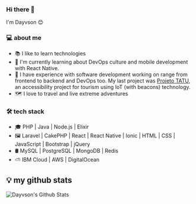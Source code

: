 ### Hi there 👋

I'm Dayvson 😊

<h3> 💻 about me </h3>

- 📚 I like to learn technologies
- 📖 I'm currently learning about DevOps culture and mobile development with React Native.  
- 💼 I have experience with software development working on range from frontend to backend and DevOps too. My last project was [Projeto TATU](https://projetotatu.com.br), an accessibility project for tourism using IoT (with beacons) technology.
- 🗺 I love to travel and live extreme adventures 

<h3> 🛠 tech stack</h3>

- 🎓 PHP | Java | Node.js | Elixir
- 🖼 Laravel | CakePHP | React | React Native | Ionic | HTML | CSS | JavaScript | Bootstrap | jQuery
- 🛢 MySQL | PostgreSQL | MongoDB | Redis
- ⛅️ IBM Cloud | AWS | DigitalOcean

<h2>💡 my github stats </h2>

![Dayvson's Github Stats](https://github-readme-stats.vercel.app/api?username=dayvsonsales&include_all_commits=true&count_private=true&theme=radical&show_icons=true&hide=stars)

<!--
**dayvsonsales/dayvsonsales** is a ✨ _special_ ✨ repository because its `README.md` (this file) appears on your GitHub profile.

Here are some ideas to get you started:

- 🔭 I’m currently working on ...
- 🌱 I’m currently learning ...
- 👯 I’m looking to collaborate on ...
- 🤔 I’m looking for help with ...
- 💬 Ask me about ...
- 📫 How to reach me: ...
- 😄 Pronouns: ...
- ⚡ Fun fact: ...
-->
